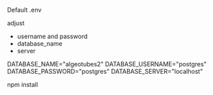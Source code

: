 Default .env

adjust

- username and password
- database_name
- server

DATABASE_NAME="algeotubes2"
DATABASE_USERNAME="postgres"
DATABASE_PASSWORD="postgres"
DATABASE_SERVER="localhost"

npm install
